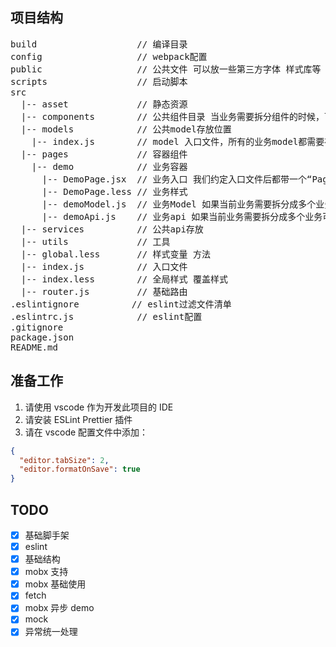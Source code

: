 ## 项目结构

<pre>
build                   // 编译目录
config                  // webpack配置
public                  // 公共文件 可以放一些第三方字体 样式库等
scripts                 // 启动脚本
src
  |-- asset             // 静态资源
  |-- components        // 公共组件目录 当业务需要拆分组件的时候，可以在对应的业务文件夹下单独创建一个components文件夹
  |-- models            // 公共model存放位置
    |-- index.js        // model 入口文件，所有的业务model都需要在这里登记才可以使用
  |-- pages             // 容器组件
    |-- demo            // 业务容器
      |-- DemoPage.jsx  // 业务入口 我们约定入口文件后都带一个“Page”字样
      |-- DemoPage.less // 业务样式
      |-- demoModel.js  // 业务Model 如果当前业务需要拆分成多个业务可以创建一个models文件夹在统一存放
      |-- demoApi.js    // 业务api 如果当前业务需要拆分成多个业务可以创建一个services文件夹在统一存放
  |-- services          // 公共api存放
  |-- utils             // 工具
  |-- global.less       // 样式变量 方法
  |-- index.js          // 入口文件
  |-- index.less        // 全局样式 覆盖样式
  |-- router.js         // 基础路由
.eslintignore          // eslint过滤文件清单
.eslintrc.js            // eslint配置
.gitignore
package.json  
README.md  
</pre>

## 准备工作

1.  请使用 vscode 作为开发此项目的 IDE
2.  请安装 ESLint Prettier 插件
3.  请在 vscode 配置文件中添加：

```json
{
  "editor.tabSize": 2,
  "editor.formatOnSave": true
}
```

## TODO

- [x] 基础脚手架
- [x] eslint
- [x] 基础结构
- [x] mobx 支持
- [x] mobx 基础使用
- [x] fetch
- [x] mobx 异步 demo
- [x] mock
- [x] 异常统一处理
